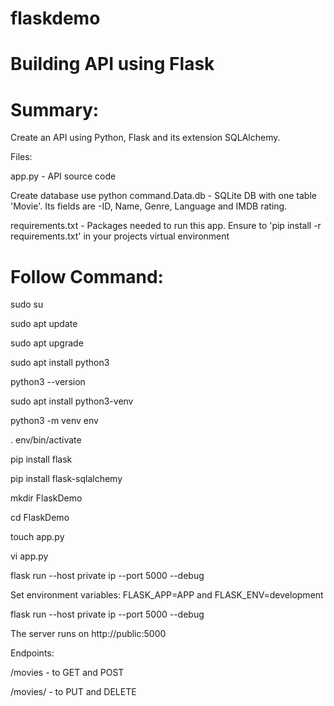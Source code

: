 # flaskdemo
# Building API using Flask

# Summary:

Create an API using Python, Flask and its extension SQLAlchemy.

Files:

app.py - API source code

Create database use python command.Data.db - SQLite DB with one table 'Movie'. Its fields are -ID, Name, Genre, Language and IMDB rating.

requirements.txt - Packages needed to run this app. Ensure to 'pip install -r requirements.txt' in your projects virtual environment

# Follow Command:

sudo su

sudo apt update

sudo apt upgrade

sudo apt install python3

python3 --version

sudo apt install python3-venv

python3 -m venv env

. env/bin/activate

pip install flask

pip install flask-sqlalchemy

mkdir FlaskDemo

cd FlaskDemo

touch app.py  

vi app.py 

flask run --host private ip --port 5000 --debug





Set environment variables: FLASK_APP=APP and FLASK_ENV=development

flask run --host private ip --port 5000 --debug

The server runs on http://public:5000

Endpoints:

/movies - to GET and POST

/movies/ - to PUT and DELETE
